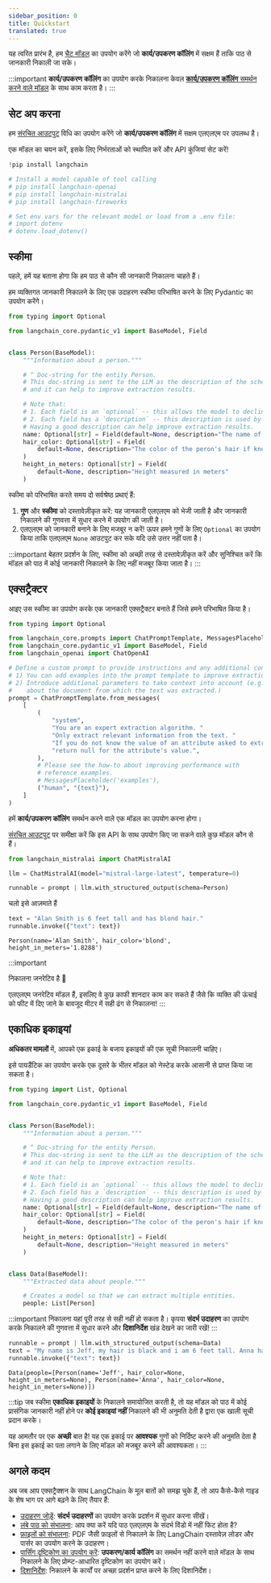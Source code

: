 ```yaml
---
sidebar_position: 0
title: Quickstart
translated: true
---
```


यह त्वरित प्रारंभ है, हम [चैट मॉडल](/docs/modules/model_io/chat/) का उपयोग करेंगे जो **कार्य/उपकरण कॉलिंग** में सक्षम हैं ताकि पाठ से जानकारी निकाली जा सके।

:::important
**कार्य/उपकरण कॉलिंग** का उपयोग करके निकालना केवल [**कार्य/उपकरण कॉलिंग** समर्थन करने वाले मॉडल](/docs/modules/model_io/chat/function_calling) के साथ काम करता है।
:::

## सेट अप करना

हम [संरचित आउटपुट](/docs/modules/model_io/chat/structured_output) विधि का उपयोग करेंगे जो **कार्य/उपकरण कॉलिंग** में सक्षम एलएलएम पर उपलब्ध है।

एक मॉडल का चयन करें, इसके लिए निर्भरताओं को स्थापित करें और API कुंजियां सेट करें!

```python
!pip install langchain

# Install a model capable of tool calling
# pip install langchain-openai
# pip install langchain-mistralai
# pip install langchain-fireworks

# Set env vars for the relevant model or load from a .env file:
# import dotenv
# dotenv.load_dotenv()
```

## स्कीमा

पहले, हमें यह बताना होगा कि हम पाठ से कौन सी जानकारी निकालना चाहते हैं।

हम व्यक्तिगत जानकारी निकालने के लिए एक उदाहरण स्कीमा परिभाषित करने के लिए Pydantic का उपयोग करेंगे।

```python
from typing import Optional

from langchain_core.pydantic_v1 import BaseModel, Field


class Person(BaseModel):
    """Information about a person."""

    # ^ Doc-string for the entity Person.
    # This doc-string is sent to the LLM as the description of the schema Person,
    # and it can help to improve extraction results.

    # Note that:
    # 1. Each field is an `optional` -- this allows the model to decline to extract it!
    # 2. Each field has a `description` -- this description is used by the LLM.
    # Having a good description can help improve extraction results.
    name: Optional[str] = Field(default=None, description="The name of the person")
    hair_color: Optional[str] = Field(
        default=None, description="The color of the peron's hair if known"
    )
    height_in_meters: Optional[str] = Field(
        default=None, description="Height measured in meters"
    )
```

स्कीमा को परिभाषित करते समय दो सर्वश्रेष्ठ प्रथाएं हैं:

1. **गुण** और **स्कीमा** को दस्तावेज़ीकृत करें: यह जानकारी एलएलएम को भेजी जाती है और जानकारी निकालने की गुणवत्ता में सुधार करने में उपयोग की जाती है।
2. एलएलएम को जानकारी बनाने के लिए मजबूर न करें! ऊपर हमने गुणों के लिए `Optional` का उपयोग किया ताकि एलएलएम `None` आउटपुट कर सके यदि उसे उत्तर नहीं पता है।

:::important
बेहतर प्रदर्शन के लिए, स्कीमा को अच्छी तरह से दस्तावेज़ीकृत करें और सुनिश्चित करें कि मॉडल को पाठ में कोई जानकारी निकालने के लिए नहीं मजबूर किया जाता है।
:::

## एक्सट्रैक्टर

आइए उस स्कीमा का उपयोग करके एक जानकारी एक्सट्रैक्टर बनाते हैं जिसे हमने परिभाषित किया है।

```python
from typing import Optional

from langchain_core.prompts import ChatPromptTemplate, MessagesPlaceholder
from langchain_core.pydantic_v1 import BaseModel, Field
from langchain_openai import ChatOpenAI

# Define a custom prompt to provide instructions and any additional context.
# 1) You can add examples into the prompt template to improve extraction quality
# 2) Introduce additional parameters to take context into account (e.g., include metadata
#    about the document from which the text was extracted.)
prompt = ChatPromptTemplate.from_messages(
    [
        (
            "system",
            "You are an expert extraction algorithm. "
            "Only extract relevant information from the text. "
            "If you do not know the value of an attribute asked to extract, "
            "return null for the attribute's value.",
        ),
        # Please see the how-to about improving performance with
        # reference examples.
        # MessagesPlaceholder('examples'),
        ("human", "{text}"),
    ]
)
```

हमें **कार्य/उपकरण कॉलिंग** समर्थन करने वाले एक मॉडल का उपयोग करना होगा।

[संरचित आउटपुट](/docs/modules/model_io/chat/structured_output) पर समीक्षा करें कि इस API के साथ उपयोग किए जा सकने वाले कुछ मॉडल कौन से हैं।

```python
from langchain_mistralai import ChatMistralAI

llm = ChatMistralAI(model="mistral-large-latest", temperature=0)

runnable = prompt | llm.with_structured_output(schema=Person)
```

चलो इसे आज़माते हैं

```python
text = "Alan Smith is 6 feet tall and has blond hair."
runnable.invoke({"text": text})
```

```output
Person(name='Alan Smith', hair_color='blond', height_in_meters='1.8288')
```

:::important

निकालना जनरेटिव है 🤯

एलएलएम जनरेटिव मॉडल हैं, इसलिए वे कुछ काफी शानदार काम कर सकते हैं जैसे कि व्यक्ति की ऊंचाई को फीट में दिए जाने के बावजूद मीटर में सही ढंग से निकालना!
:::

## एकाधिक इकाइयां

**अधिकतर मामलों** में, आपको एक इकाई के बजाय इकाइयों की एक सूची निकालनी चाहिए।

इसे पायडैंटिक का उपयोग करके एक दूसरे के भीतर मॉडल को नेस्टेड करके आसानी से प्राप्त किया जा सकता है।

```python
from typing import List, Optional

from langchain_core.pydantic_v1 import BaseModel, Field


class Person(BaseModel):
    """Information about a person."""

    # ^ Doc-string for the entity Person.
    # This doc-string is sent to the LLM as the description of the schema Person,
    # and it can help to improve extraction results.

    # Note that:
    # 1. Each field is an `optional` -- this allows the model to decline to extract it!
    # 2. Each field has a `description` -- this description is used by the LLM.
    # Having a good description can help improve extraction results.
    name: Optional[str] = Field(default=None, description="The name of the person")
    hair_color: Optional[str] = Field(
        default=None, description="The color of the peron's hair if known"
    )
    height_in_meters: Optional[str] = Field(
        default=None, description="Height measured in meters"
    )


class Data(BaseModel):
    """Extracted data about people."""

    # Creates a model so that we can extract multiple entities.
    people: List[Person]
```

:::important
निकालना यहां पूरी तरह से सही नहीं हो सकता है। कृपया **संदर्भ उदाहरण** का उपयोग करके निकालने की गुणवत्ता में सुधार करने और **दिशानिर्देश** खंड देखने का जारी रखें!
:::

```python
runnable = prompt | llm.with_structured_output(schema=Data)
text = "My name is Jeff, my hair is black and i am 6 feet tall. Anna has the same color hair as me."
runnable.invoke({"text": text})
```

```output
Data(people=[Person(name='Jeff', hair_color=None, height_in_meters=None), Person(name='Anna', hair_color=None, height_in_meters=None)])
```

:::tip
जब स्कीमा **एकाधिक इकाइयों** के निकालने समायोजित करती है, तो यह मॉडल को पाठ में कोई प्रासंगिक जानकारी नहीं होने पर **कोई इकाइयां नहीं** निकालने की भी अनुमति देती है द्वारा एक खाली सूची प्रदान करके।

यह आमतौर पर एक **अच्छी** बात है! यह एक इकाई पर **आवश्यक** गुणों को निर्दिष्ट करने की अनुमति देता है बिना इस इकाई का पता लगाने के लिए मॉडल को मजबूर करने की आवश्यकता।
:::

## अगले कदम

अब जब आप एक्सट्रैक्शन के साथ LangChain के मूल बातों को समझ चुके हैं, तो आप कैसे-कैसे गाइड के शेष भाग पर आगे बढ़ने के लिए तैयार हैं:

- [उदाहरण जोड़ें](/docs/use_cases/extraction/how_to/examples): **संदर्भ उदाहरणों** का उपयोग करके प्रदर्शन में सुधार करना सीखें।
- [लंबे पाठ को संभालना](/docs/use_cases/extraction/how_to/handle_long_text): आप क्या करें यदि पाठ एलएलएम के संदर्भ विंडो में नहीं फिट होता है?
- [फ़ाइलों को संभालना](/docs/use_cases/extraction/how_to/handle_files): PDF जैसी फ़ाइलों से निकालने के लिए LangChain दस्तावेज़ लोडर और पार्सर का उपयोग करने के उदाहरण।
- [पार्सिंग दृष्टिकोण का उपयोग करें](/docs/use_cases/extraction/how_to/parse): **उपकरण/कार्य कॉलिंग** का समर्थन नहीं करने वाले मॉडल के साथ निकालने के लिए प्रोम्प्ट-आधारित दृष्टिकोण का उपयोग करें।
- [दिशानिर्देश](/docs/use_cases/extraction/guidelines): निकालने के कार्यों पर अच्छा प्रदर्शन प्राप्त करने के लिए दिशानिर्देश।
